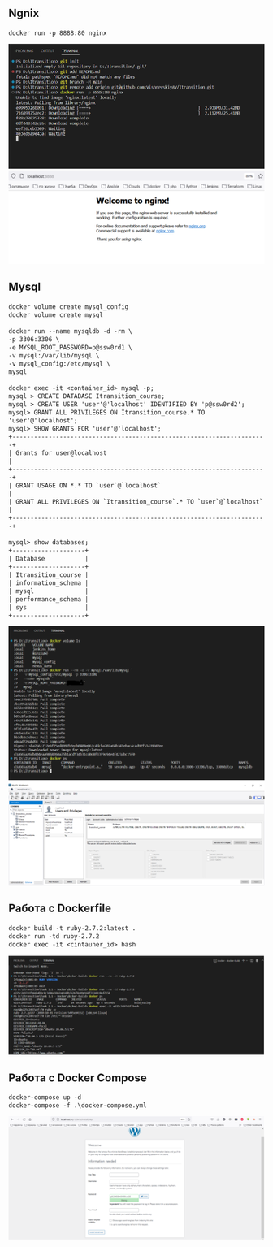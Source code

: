 ## Ngnix
```
docker run -p 8888:80 nginx

```
<img src="./images/nginx-install.png"><br>
<img src="./images/nginx-access.png"><br>

## Mysql
```
docker volume create mysql_config 
docker volume create mysql

docker run --name mysqldb -d -rm \
-p 3306:3306 \
-e MYSQL_ROOT_PASSWORD=p@ssw0rd1 \
-v mysql:/var/lib/mysql \
-v mysql_config:/etc/mysql \
mysql

docker exec -it <container_id> mysql -p;
mysql > CREATE DATABASE Itransition_course;
mysql > CREATE USER 'user'@'localhost' IDENTIFIED BY 'p@ssw0rd2';
mysql> GRANT ALL PRIVILEGES ON Itransition_course.* TO 'user'@'localhost';
mysql> SHOW GRANTS FOR 'user'@'localhost';
+----------------------------------------------------------------------+
| Grants for user@localhost                                            |
+----------------------------------------------------------------------+
| GRANT USAGE ON *.* TO `user`@`localhost`                             |
| GRANT ALL PRIVILEGES ON `Itransition_course`.* TO `user`@`localhost` |
+----------------------------------------------------------------------+

mysql> show databases;
+--------------------+
| Database           |
+--------------------+
| Itransition_course |
| information_schema |
| mysql              |
| performance_schema |
| sys                |
+--------------------+

```
<img src="./images/mysql-deploy.png"><br>
<img src="./images/mysql-db_user.png"><br>

## Работа с Dockerfile
```
docker build -t ruby-2.7.2:latest .
docker run -td ruby-2.7.2
docker exec -it <cintauner_id> bash

```
<img src="./images/Ruby-version.png"><br>

##  Работа с Docker Compose
```
docker-compose up -d
docker-compose -f .\docker-compose.yml

```
<img src="./images/wordpress-site.png"><br>